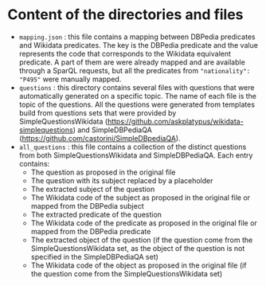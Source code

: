 # Content of the directories and files
- `mapping.json` : this file contains a mapping between DBPedia predicates and Wikidata predicates. The key is the DBPedia predicate and the value represents the code that corresponds to the Wikidata equivalent predicate. A part of them are were already mapped and are available through a SparQL requests, but all the predicates from `"nationality": "P495"` were manually mapped.
- `questions` : this directory contains several files with questions that were automatically generated on a specific topic. The name of each file is the topic of the questions. All the questions were generated from templates build from questions sets that were provided by SimpleQuestionsWikidata (https://github.com/askplatypus/wikidata-simplequestions) and SimpleDBPediaQA (https://github.com/castorini/SimpleDBpediaQA).
- `all_questions` : this file contains a collection of the distinct questions from both SimpleQuestionsWikidata and SimpleDBPediaQA. Each entry contains:
	- The question as proposed in the original file
	- The question with its subject replaced by a placeholder
	- The extracted subject of the question
	- The Wikidata code of the subject as proposed in the original file or mapped from the DBPedia subject
	- The extracted predicate of the question
	- The Wikidata code of the predicate as proposed in the original file or mapped from the DBPedia predicate
	- The extracted object of the question (if the question come from the SimpleQuestionsWikidata set, as the object of the question is not specified in the SimpleDBPediaQA set)
	- The Wikidata code of the object as proposed in the original file (if the question come from the SimpleQuestionsWikidata set)